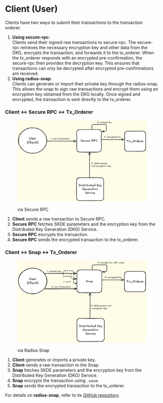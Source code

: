 # Client (User)

Clients have two ways to submit their transactions to the transaction orderer.

1. **Using secure-rpc**:\
   Clients send their signed raw transactions to secure-rpc. The secure-rpc retrieves the necessary encryption key and other data from the DKG, encrypts the transaction, and forwards it to the tx\_orderer. When the tx\_orderer responds with an encrypted pre-confirmation, the secure-rpc then provides the decryption key. This ensures that transactions can only be decrypted after encrypted pre-confirmations are received.
2. **Using radius-snap**:\
   Clients can generate or import their private key through the radius-snap. This allows the snap to sign raw transactions and encrypt them using an encryption key obtained from the DKG locally. Once signed and encrypted, the transaction is sent directly to the tx\_orderer.

### Client ↔ Secure RPC ↔ Tx\_Orderer

<figure><img src="../../.gitbook/assets/image (40).png" alt=""><figcaption><p>via Secure RPC</p></figcaption></figure>

1. **Client** sends a raw transaction to Secure RPC.
2. **Secure RPC** fetches SKDE parameters and the encryption key from the Distributed Key Generation (DKG) Service.
3. **Secure RPC** encrypts the transaction.
4. **Secure RPC** sends the encrypted transaction to the tx\_orderer.

### Client ↔ Snap ↔ Tx\_Orderer

<figure><img src="../../.gitbook/assets/image (41).png" alt=""><figcaption><p>via Radius Snap</p></figcaption></figure>

1. **Client** generates or imports a private key.
2. **Client** sends a raw transaction to the Snap.
3. **Snap** fetches SKDE parameters and the encryption key from the Distributed Key Generation (DKG) Service.
4. **Snap** encrypts the transaction using `.wasm`.
5. **Snap** sends the encrypted transaction to the tx\_orderer.

For details on **radius-snap**, refer to its [GitHub repository](https://github.com/radiusxyz/radius-snap).
